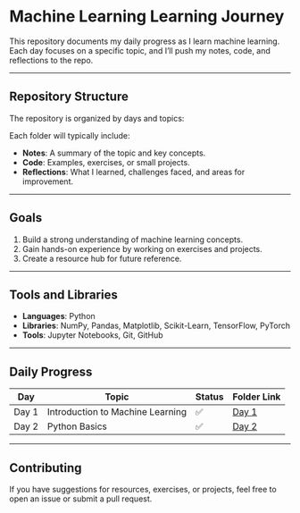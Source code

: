 # Machine Learning Learning Journey  

This repository documents my daily progress as I learn machine learning. Each day focuses on a specific topic, and I’ll push my notes, code, and reflections to the repo.  

---

## Repository Structure  

The repository is organized by days and topics:  

Each folder will typically include:  
- **Notes**: A summary of the topic and key concepts.  
- **Code**: Examples, exercises, or small projects.  
- **Reflections**: What I learned, challenges faced, and areas for improvement.  

---

## Goals  

1. Build a strong understanding of machine learning concepts.  
2. Gain hands-on experience by working on exercises and projects.  
3. Create a resource hub for future reference.  

---

## Tools and Libraries  

- **Languages**: Python  
- **Libraries**: NumPy, Pandas, Matplotlib, Scikit-Learn, TensorFlow, PyTorch  
- **Tools**: Jupyter Notebooks, Git, GitHub  

---

## Daily Progress  

| Day   | Topic                         | Status       | Folder Link          |  
|-------|-------------------------------|--------------|----------------------|  
| Day 1 | Introduction to Machine Learning | ✅   | [Day 1](DAYS/Day1/) |  
| Day 2 | Python Basics                  | ✅   | [Day 2](DAYS/Day2/) |  

---

## Contributing  

If you have suggestions for resources, exercises, or projects, feel free to open an issue or submit a pull request.  
